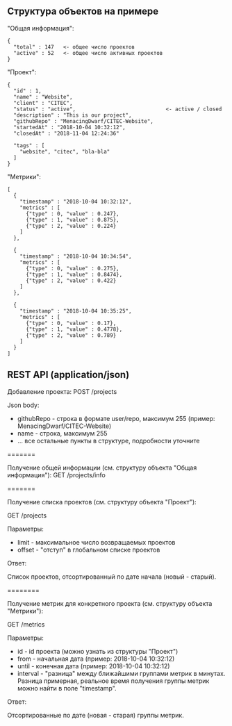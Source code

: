 ## Структура объектов на примере

"Общая информация":

    {
      "total" : 147   <- общее число проектов
      "active" : 52   <- общее число активных проектов
    }
    

"Проект":

    {
      "id" : 1,
      "name" : "Website",
      "client" : "CITEC",
      "status" : "active",                             <- active / closed
      "description" : "This is our project",
      "githubRepo" : "MenacingDwarf/CITEC-Website",
      "startedAt" : "2018-10-04 10:32:12",
      "closedAt" : "2018-11-04 12:24:36"
    
      "tags" : [
        "website", "citec", "bla-bla"
      ]
    }

"Метрики":

    [
      {
        "timestamp" : "2018-10-04 10:32:12",
        "metrics" : [
          {"type" : 0, "value" : 0.247},      
          {"type" : 1, "value" : 0.875},
          {"type" : 2, "value" : 0.224}
        ]
      },
    
      {
        "timestamp" : "2018-10-04 10:34:54",
        "metrics" : [
          {"type" : 0, "value" : 0.275},
          {"type" : 1, "value" : 0.8474},
          {"type" : 2, "value" : 0.422}
        ]
      },
    
      {
        "timestamp" : "2018-10-04 10:35:25",
        "metrics" : [
          {"type" : 0, "value" : 0.17},
          {"type" : 1, "value" : 0.4778},
          {"type" : 2, "value" : 0.789}
        ]
      }
    ]


## REST API (application/json)

Добавление проекта: POST /projects 

Json body: 

* githubRepo - строка в формате user/repo, максимум 255 (пример: MenacingDwarf/CITEC-Website)
* name - строка, максимум 255
* ... все остальные пункты в структуре, подробности уточните

=======

Получение общей информации (см. структуру объекта "Общая информация"): GET /projects/info

=======

Получение списка проектов (см. структуру объекта "Проект"):

GET /projects

Параметры:

* limit - максимальное число возвращаемых проектов
* offset - "отступ" в глобальном списке проектов

Ответ:

Список проектов, отсортированный по дате начала (новый - старый).

========

Получение метрик для конкретного проекта (см. структуру объекта "Метрики"):

GET /metrics

Параметры:

* id - id проекта (можно узнать из структуры "Проект")
* from - начальная дата (пример: 2018-10-04 10:32:12)
* until - конечная дата (пример: 2018-10-04 10:32:12)
* interval - "разница" между ближайшими группами метрик в минутах. 
Разница примерная, реальное время получения группы метрик можно найти в поле "timestamp".

Ответ:

Отсортированные по дате (новая - старая) группы метрик. 